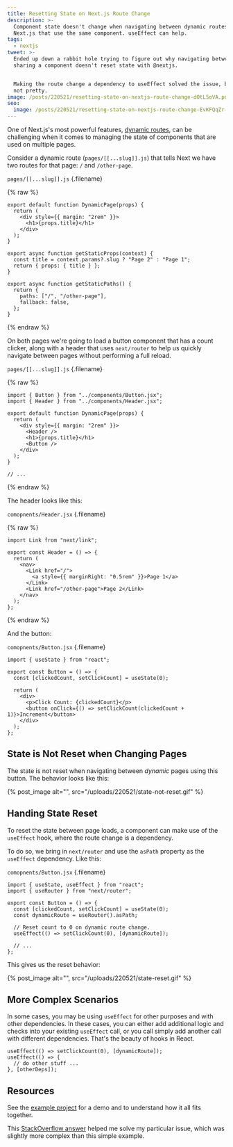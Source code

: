 ```yaml
---
title: Resetting State on Next.js Route Change
description: >-
  Component state doesn't change when navigating between dynamic routes in
  Next.js that use the same component. useEffect can help.
tags:
  - nextjs
tweet: >-
  Ended up down a rabbit hole trying to figure out why navigating between pages
  sharing a component doesn't reset state with @nextjs.


  Making the route change a dependency to useEffect solved the issue, but it's
  not pretty.
image: /posts/220521/resetting-state-on-nextjs-route-change-dOtL5oVA.png
seo:
  image: /posts/220521/resetting-state-on-nextjs-route-change-EvKFQqZr--meta.png
---
```


One of Next.js's most powerful features, [dynamic routes](https://nextjs.org/docs/routing/dynamic-routes), can be challenging when it comes to managing the state of components that are used on multiple pages.

Consider a dynamic route (`pages/[[...slug]].js`) that tells Next we have two routes for that page: `/` and `/other-page`.

`pages/[[...slug]].js` {.filename}

{% raw %}

```tsx
export default function DynamicPage(props) {
  return (
    <div style={{ margin: "2rem" }}>
      <h1>{props.title}</h1>
    </div>
  );
}

export async function getStaticProps(context) {
  const title = context.params?.slug ? "Page 2" : "Page 1";
  return { props: { title } };
}

export async function getStaticPaths() {
  return {
    paths: ["/", "/other-page"],
    fallback: false,
  };
}
```

{% endraw %}

On both pages we're going to load a button component that has a count clicker, along with a header that uses `next/router` to help us quickly navigate between pages without performing a full reload.

`pages/[[...slug]].js` {.filename}

{% raw %}

```tsx
import { Button } from "../components/Button.jsx";
import { Header } from "../components/Header.jsx";

export default function DynamicPage(props) {
  return (
    <div style={{ margin: "2rem" }}>
      <Header />
      <h1>{props.title}</h1>
      <Button />
    </div>
  );
}

// ...
```

{% endraw %}

The header looks like this:

`comopnents/Header.jsx` {.filename}

{% raw %}

```tsx
import Link from "next/link";

export const Header = () => {
  return (
    <nav>
      <Link href="/">
        <a style={{ marginRight: "0.5rem" }}>Page 1</a>
      </Link>
      <Link href="/other-page">Page 2</Link>
    </nav>
  );
};
```

{% endraw %}

And the button:

`comopnents/Button.jsx` {.filename}

```tsx
import { useState } from "react";

export const Button = () => {
  const [clickedCount, setClickCount] = useState(0);

  return (
    <div>
      <p>Click Count: {clickedCount}</p>
      <button onClick={() => setClickCount(clickedCount + 1)}>Increment</button>
    </div>
  );
};
```

## State is Not Reset when Changing Pages

The state is not reset when navigating between _dynamic_ pages using this button. The behavior looks like this:

{% post_image alt="", src="/uploads/220521/state-not-reset.gif" %}

## Handing State Reset

To reset the state between page loads, a component can make use of the `useEffect` hook, where the route change is a dependency.

To do so, we bring in `next/router` and use the `asPath` property as the `useEffect` dependency. Like this:

`comopnents/Button.jsx` {.filename}

```tsx
import { useState, useEffect } from "react";
import { useRouter } from "next/router";

export const Button = () => {
  const [clickedCount, setClickCount] = useState(0);
  const dynamicRoute = useRouter().asPath;

  // Reset count to 0 on dynamic route change.
  useEffect(() => setClickCount(0), [dynamicRoute]);

  // ...
};
```

This gives us the reset behavior:

{% post_image alt="", src="/uploads/220521/state-reset.gif" %}

## More Complex Scenarios

In some cases, you may be using `useEffect` for other purposes and with other dependencies. In these cases, you can either add additional logic and checks into your existing `useEffect` call, or you call simply add another call with different dependencies. That's the beauty of hooks in React.

```tsx
useEffect(() => setClickCount(0), [dynamicRoute]);
useEffect(() => {
  // do other stuff ...
}, [otherDeps]);
```

## Resources

See the [example project](https://stackblitz.com/edit/nextjs-uvxayz?file=components/Button.jsx) for a demo and to understand how it all fits together.

This [StackOverflow answer](https://stackoverflow.com/a/68533711/2241124) helped me solve my particular issue, which was slightly more complex than this simple example.
